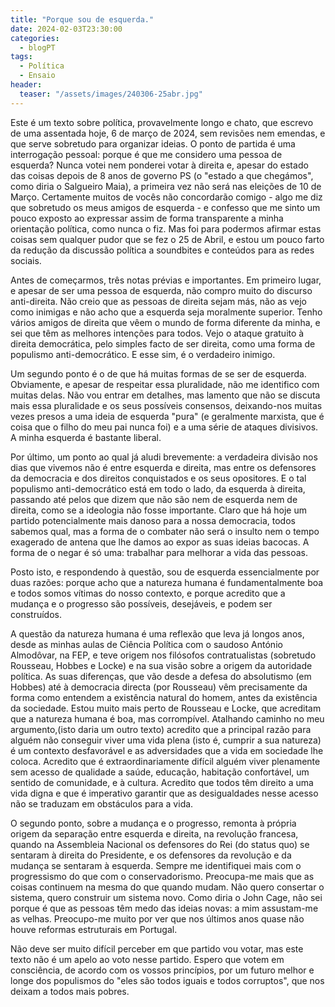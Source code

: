 ```yaml
---
title: "Porque sou de esquerda."
date: 2024-02-03T23:30:00
categories:
  - blogPT
tags:
  - Política
  - Ensaio
header:
  teaser: "/assets/images/240306-25abr.jpg"
---
```


Este é um texto sobre política, provavelmente longo e chato, que escrevo de uma assentada hoje, 6 de março de 2024, sem revisões nem emendas, e que serve sobretudo para organizar ideias. O ponto de partida é uma interrogação pessoal: porque é que me considero uma pessoa de esquerda? Nunca votei nem ponderei votar à direita e, apesar do estado das coisas depois de 8 anos de governo PS (o "estado a que chegámos", como diria o Salgueiro Maia), a primeira vez não será nas eleições de 10 de Março. Certamente muitos de vocês não concordarão comigo - algo me diz que sobretudo os meus amigos de esquerda - e confesso que me sinto um pouco exposto ao expressar assim de forma transparente a minha orientação política, como nunca o fiz. Mas foi para podermos afirmar estas coisas sem qualquer pudor que se fez o 25 de Abril, e estou um pouco farto da redução da discussão política a soundbites e conteúdos para as redes sociais.

Antes de começarmos, três notas prévias e importantes. Em primeiro lugar, e apesar de ser uma pessoa de esquerda, não compro muito do discurso anti-direita. Não creio que as pessoas de direita sejam más, não as vejo como inimigas e não acho que a esquerda seja moralmente superior. Tenho vários amigos de direita que vêem o mundo de forma diferente da minha, e sei que têm as melhores intenções para todos. Vejo o ataque gratuito à direita democrática, pelo simples facto de ser direita, como uma forma de populismo anti-democrático. E esse sim, é o verdadeiro inimigo. 

Um segundo ponto é o de que há muitas formas de se ser de esquerda. Obviamente, e apesar de respeitar essa pluralidade, não me identifico com muitas delas. Não vou entrar em detalhes, mas lamento que não se discuta mais essa pluralidade e os seus possíveis consensos, deixando-nos muitas vezes presos a uma ideia de esquerda "pura" (e geralmente marxista, que é coisa que o filho do meu pai nunca foi) e a uma série de ataques divisivos. A minha esquerda é bastante liberal.

Por último, um ponto ao qual já aludi brevemente: a verdadeira divisão nos dias que vivemos não é entre esquerda e direita, mas entre os defensores da democracia e dos direitos conquistados e os seus opositores. E o tal populismo anti-democrático está em todo o lado, da esquerda à direita, passando até pelos que dizem que não são nem de esquerda nem de direita, como se a ideologia não fosse importante. Claro que há hoje um partido potencialmente mais danoso para a nossa democracia, todos sabemos qual, mas a forma de o combater não será o insulto nem o tempo exagerado de antena que lhe damos ao expor as suas ideias bacocas. A forma de o negar é só uma: trabalhar para melhorar a vida das pessoas.

Posto isto, e respondendo à questão, sou de esquerda essencialmente por duas razões: porque acho que a natureza humana é fundamentalmente boa e todos somos vítimas do nosso contexto, e porque acredito que a mudança e o progresso são possíveis, desejáveis, e podem ser construídos.

A questão da natureza humana é uma reflexão que leva já longos anos, desde as minhas aulas de Ciência Política com o saudoso António Almodôvar, na FEP, e teve origem nos filósofos contratualistas (sobretudo Rousseau, Hobbes e Locke) e na sua visão sobre a origem da autoridade política. As suas diferenças, que vão desde a defesa do absolutismo (em Hobbes) até à democracia directa (por Rousseau) vêm precisamente da forma como entendem a existência natural do homem, antes da existência da sociedade. Estou muito mais perto de Rousseau e Locke, que acreditam que a natureza humana é boa, mas corrompível. Atalhando caminho no meu argumento,(isto daria um outro texto) acredito que a principal razão para alguém não conseguir viver uma vida plena (isto é, cumprir a sua natureza) é um contexto desfavorável e as adversidades que a vida em sociedade lhe coloca. Acredito que é extraordinariamente difícil alguém viver plenamente sem acesso de qualidade a saúde, educação, habitação confortável, um sentido de comunidade, e à cultura. Acredito que todos têm direito a uma vida digna e que é imperativo garantir que as desigualdades nesse acesso não se traduzam em obstáculos para a vida.

O segundo ponto, sobre a mudança e o progresso, remonta à própria origem da separação entre esquerda e direita, na revolução francesa, quando na Assembleia Nacional os defensores do Rei (do status quo) se sentaram à direita do Presidente, e os defensores da revolução e da mudança se sentaram à esquerda. Sempre me identifiquei mais com o progressismo do que com o conservadorismo. Preocupa-me mais que as coisas continuem na mesma do que quando mudam. Não quero consertar o sistema, quero construir um sistema novo. Como diria o John Cage, não sei porque é que as pessoas têm medo das ideias novas: a mim assustam-me as velhas. Preocupo-me muito por ver que nos últimos anos quase não houve reformas estruturais em Portugal.

Não deve ser muito difícil perceber em que partido vou votar, mas este texto não é um apelo ao voto nesse partido. Espero que votem em consciência, de acordo com os vossos princípios, por um futuro melhor e longe dos populismos do "eles são todos iguais e todos corruptos", que nos deixam a todos mais pobres.